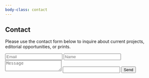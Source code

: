```yaml
---
body-class: contact
---
```


## Contact

Please use the contact form below to inquire about current projects, editorial opportunities, or prints.

<form
  action="https://formspree.io/f/xayvrgzn"
  method="POST"
>
<input type="email" id="email" name="email" placeholder="Email" />
<input type="text" id="name" name="name" placeholder="Name" />
<textarea id="message" name="message" placeholder="Message"></textarea>
<input type="text" name="_gotcha" class="gotcha" />
<button type="submit">Send</button>
</form>
